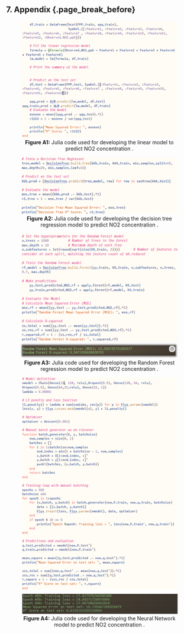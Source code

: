 ## 7. Appendix {.page_break_before}

<figure style="text-align: center;">
    <img src="https://github.com/uiceds/project-team492/blob/main/content/images/linear%20model%20code_A1.png?raw=true">
    <figcaption><strong>Figure A1:</strong> Julia code used for developing the linear model to predict NO2 concentration .</figcaption>
</figure>


<figure style="text-align: center;">
    <img src="https://github.com/uiceds/project-team492/blob/main/content/images/decision%20tree_Siyoung_A2.png?raw=true">
    <figcaption><strong>Figure A2:</strong> Julia code used for developing the decision tree regression model to predict NO2 concentration .</figcaption>
</figure>


<figure style="text-align: center;">
    <img src="https://github.com/uiceds/project-team492/blob/main/content/images/RF%20code.png?raw=true">
    <figcaption><strong>Figure A3:</strong> Julia code used for developing the Random Forest regression model to predict NO2 concentration .</figcaption>
</figure>


<figure style="text-align: center;">
    <img src="https://github.com/uiceds/project-team492/blob/main/content/images/nn%20code_new.png?raw=true">
    <figcaption><strong>Figure A4:</strong> Julia code used for developing the Neural Network model to predict NO2 concentration .</figcaption>
</figure>
